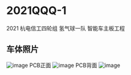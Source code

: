 # 2021QQQ-1
2021 杭电信工四轮组 氢气球一队 智能车主板工程 
## 车体照片
![image](https://github.com/TerayTech/2021QQQ-1/blob/main/pic/car.png) 
PCB正面 
![image](https://github.com/TerayTech/2021QQQ-1/blob/main/pic/front.png) 
PCB背面 
![image](https://github.com/TerayTech/2021QQQ-1/blob/main/pic/rear.png) 
